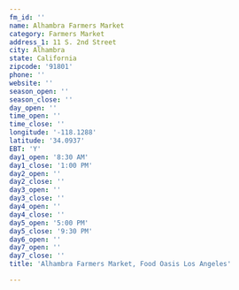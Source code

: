 ```yaml
---
fm_id: ''
name: Alhambra Farmers Market
category: Farmers Market
address_1: 11 S. 2nd Street
city: Alhambra
state: California
zipcode: '91801'
phone: ''
website: ''
season_open: ''
season_close: ''
day_open: ''
time_open: ''
time_close: ''
longitude: '-118.1288'
latitude: '34.0937'
EBT: 'Y'
day1_open: '8:30 AM'
day1_close: '1:00 PM'
day2_open: ''
day2_close: ''
day3_open: ''
day3_close: ''
day4_open: ''
day4_close: ''
day5_open: '5:00 PM'
day5_close: '9:30 PM'
day6_open: ''
day7_open: ''
day7_close: ''
title: 'Alhambra Farmers Market, Food Oasis Los Angeles'

---
```

